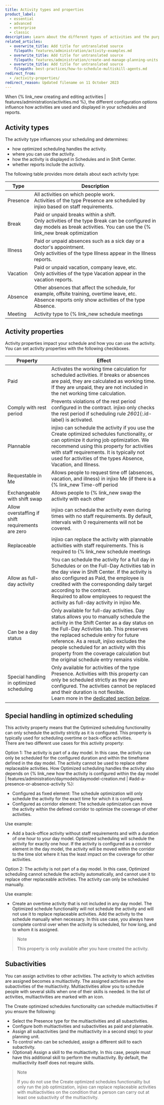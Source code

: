 ```yaml
---
title: Activity types and properties
product_label:
  - essential
  - advanced
  - enterprise
  - classic
description: Learn about the different types of activities and the purpose of each activity configuration option.
related_articles:
  - overwrite_title: Add title for untranslated source
    filepath: features/administration/activity-examples.md
  - overwrite_title: Add title for untranslated source
    filepath: features/administration/create-and-manage-planning-units.md
  - overwrite_title: Add title for untranslated source
    filepath: best-practices/how-to-schedule-multiskill-agents.md
redirect_from:
  - /activity-properties/
redirect_reason: Updated filename on 11 October 2023
---
```


When {% link_new creating and editing activities | features/administration/activities.md %}, the different configuration options influence how activities are used and displayed in your schedules and reports.

## Activity types

The activity type influences your scheduling and determines:
- how optimized scheduling handles the activity.
- where you can use the activity.
- how the activity is displayed in Schedules and in Shift Center.
- whether reports include the activity. <!-- illness, absences, vacation -->

The following table provides more details about each activity type:

| Type     | Description                                                                                                                                                         |
| -------- | ------------------------------------------------------------------------------------------------------------------------------------------------------------------- |
| Presence | All activities on which people work.<br>Activities of the type Presence are scheduled by injixo based on staff requirements.                                    |
| Break    | Paid or unpaid breaks within a shift.<br>Only activities of the type Break can be configured in day models as break activities. You can use the {% link_new break optimization | features/scheduling/schedules/break-optimization.md %} functionality to distribute breaks within the schedules so that you achieve optimal coverage for activities with staff requirements. |
| Illness  | Paid or unpaid absences such as a sick day or a doctor's appointment.<br>Only activities of the type Illness appear in the Illness reports.                             |
| Vacation | Paid or unpaid vacation, company leave, etc.<br> Only activities of the type Vacation appear in the vacation reports.                                                 |
| Absence  | Other absences that affect the schedule, for example, offsite training, overtime leave, etc.<br>Absence reports only show activities of the type Absence.              |
| Meeting  | Activity type to {% link_new schedule meetings | features/scheduling/meetings/meetings-overview.md %}. |

## Activity properties

Activity properties impact your schedule and how you can use the activity.
You can set activity properties with the following checkboxes.

| Property                                    | Effect                 |
| ------------------------------------------- | ------------------------------------------------------------------------------------------------------------------------------------------------------------------------------------------------------------------------------------------------------------------------------------------------------------------------------------------------------------------ |
| Paid                                        | Activates the working time calculation for scheduled activities. If breaks or absences are paid, they are calculated as working time. If they are unpaid, they are not included in the net working time calculation.                                                                                                                                       |
| Comply with rest period                     | Prevents violations of the rest period configured in the contract. injixo only checks the rest period if scheduling rule _2601_{:.id-label} is activated.   |
| Plannable                                   | injixo can schedule the activity if you use the Create optimized schedules functionality, or can optimize it during job optimization. We recommend using this property for activities with staff requirements. It is typically not used for activities of the types Absence, Vacation, and Illness.                                                                               |
| Requestable in Me                           | Allows people to request time off (absences, vacation, and illness) in injixo Me (if there is a {% link_new Time-off period | features/scheduling/time-off/time-off-periods.md %} with status Published). In shift bidding, shifts with activities of the types Presence and Break are automatically requestable. |
| Exchangeable with shift swap              | Allows people to {% link_new swap the activity with each other | features/scheduling/schedules/scheduling-periods/schedules-enable-employees-to-swap-shifts.md %} in injixo Me. For this, all activities (including breaks) included in day models must be configured as **Exchangeable with shift swap**.                                                                                                                          |
| Allow overstaffing if shift requirements are zero | injixo can schedule the activity even during times with no staff requirements. By default, intervals with 0 requirements will not be covered.                                                                                                                                                                                                                |
| Replaceable                               | injixo can replace the activity with plannable activities with staff requirements. This is required to {% link_new schedule meetings | features/scheduling/meetings/meetings-overview.md %} on this activity.                                                                                                               |
| Allow as full-day activity                | You can schedule the activity for a full day in Schedules or on the Full-Day Activities tab in the day view in Shift Center. If the activity is also configured as Paid, the employee is credited with the corresponding daily target according to the contract.<br>Required to allow employees to request the activity as full-day activity in injixo Me.   |
| Can be a day status                                | Only available for full-day activities. Day status allows you to manually schedule the activity in the Shift Center as a day status on the Full-Day Activities tab. This preserves the replaced schedule entry for future reference. As a result, injixo excludes the people scheduled for an activity with this property from the coverage calculation but the original schedule entry remains visible. |
| Special handling in optimized scheduling | Only available for activities of the type Presence. Activities with this property can only be scheduled strictly as they are configured. The activities cannot be replaced and their duration is not flexible.<br>Learn more in the [dedicated section below](#special-handling-in-optimized-scheduling). |

## Special handling in optimized scheduling

This activity property means that the Optimized scheduling functionality can only schedule the activity strictly as it is configured. This property is typically used for scheduling overtime or back-office activities.<br>
There are two different use cases for this activity property:

Option 1: The activity is part of a day model. In this case, the activity can only be scheduled for the configured duration and within the timeframe defined in the day model. The activity cannot be used to replace other replaceable activities. How Optimized scheduling handles the activity also depends on {% link_new how the activity is configured within the day model | features/administration/daymodels/daymodel-creation.md | #add-a-presence-or-absence-activity %}:
- Configured as fixed element: The schedule optimization will only schedule the activity for the exact time for which it is configured.
- Configured as corridor element: The schedule optimization can move the activity within the defined corridor to optimize the coverage of other activities.

Use example:

- Add a back-office activity without staff requirements and with a duration of one hour to your day model. Optimized scheduling will schedule the activity for exactly one hour. If the activity is configured as a corridor element in the day model, the activity will be moved within the corridor to the time slot where it has the least impact on the coverage for other activities.

Option 2: The activity is not part of a day model. In this case, Optimized scheduling cannot schedule the activity automatically, and cannot use it to replace other replaceable activities. The activity can only be scheduled manually.

Use example:

- Create an overtime activity that is not included in any day model. The Optimized schedule functionality will not schedule the activity and will not use it to replace replaceable activities. Add the activity to the schedule manually when necessary. In this use case, you always have complete control over when the activity is scheduled, for how long, and to whom it is assigned.

> Note
>
> This property is only available after you have created the activity.

## Subactivities

You can assign activities to other activities. The activity to which activities are assigned becomes a multiactivity. The assigned activities are the subactivities of the multiactivity. Multiactivities allow you to schedule people with several skills when one of their skills is needed. In the list of activities, multiactivities are marked with an <em class="multiactivity-icon"></em> icon.

The Create optimized schedules functionality can schedule multiactivities if you ensure the following:

- Select the Presence type for the multiactivities and all subactivities.
- Configure both multiactivities and subactivities as paid and plannable.
- Assign all subactivities (and the multiactivity in a second step) to your planning unit.
- To control who can be scheduled, assign a different skill to each subactivity.
- (Optional) Assign a skill to the multiactivity. In this case, people must have this additional skill to perform the multiactivity. By default, the multiactivity itself does not require skills.

> Note
>
> If you do not use the Create optimized schedules functionality but only run the job optimization, injixo can replace replaceable activities with multiactivities on the condition that a person can carry out at least one subactivity of the multiactivity.
